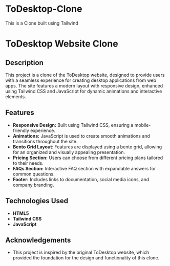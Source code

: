 # ToDesktop-Clone
This is a Clone built using Tailwind

# ToDesktop Website Clone

## Description
This project is a clone of the ToDesktop website, designed to provide users with a seamless experience for creating desktop applications from web apps. The site features a modern layout with responsive design, enhanced using Tailwind CSS and JavaScript for dynamic animations and interactive elements.

## Features
- **Responsive Design:** Built using Tailwind CSS, ensuring a mobile-friendly experience.
- **Animations:** JavaScript is used to create smooth animations and transitions throughout the site.
- **Bento Grid Layout**: Features are displayed using a bento grid, allowing for an organized and visually appealing presentation. 
- **Pricing Section:** Users can choose from different pricing plans tailored to their needs.
- **FAQs Section:** Interactive FAQ section with expandable answers for common questions.
- **Footer:** Includes links to documentation, social media icons, and company branding.

## Technologies Used
- **HTML5**
- **Tailwind CSS**
- **JavaScript**

## Acknowledgements
- This project is inspired by the original ToDesktop website, which provided the foundation for the design and functionality of this clone.

